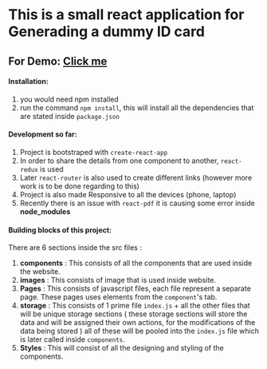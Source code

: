 # This is a small react application for Generading a dummy ID card
## For Demo: [Click me](https://tanmaykumar-engstud.github.io/ID-Card-Generator/)

#### Installation: 
1. you would need npm installed 
2. run the command `npm install`, this will install all the dependencies that are stated inside `package.json`

#### Development so far: 
1. Project is bootstraped with `create-react-app` 
2. In order to share the details from one component to another, `react-redux` is used
3. Later `react-router` is also used to create different links (however more work is to be done regarding to this)
4. Project is also made Responsive to all the devices (phone, laptop)
5. Recently there is an issue with `react-pdf` it is causing some error inside **node_modules**

#### Building blocks of this project: 
 There are 6 sections inside the src files :
 1. **components** : This consists of all the components that are used inside the website.
 2. **images** : This consists of image that is used inside website.
 3. **Pages** : This consists of javascript files, each file represent a separate page. These pages uses elements from the `component`'s tab.
 4. **storage** : This consists of 1 prime file `index.js` + all the other files that will be unique storage sections ( these storage sections will store the data and will be assigned their own actions, for the modifications of the data being stored ) all of these will be pooled into the `index.js` file which is later called inside `components`.
 5. **Styles** : This will consist of all the designing and styling of the components.
